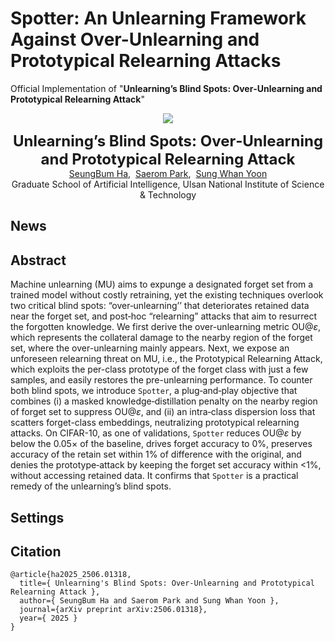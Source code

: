 # Spotter: An Unlearning Framework Against Over-Unlearning and Prototypical Relearning Attacks
Official Implementation of "**Unlearning’s Blind Spots: Over‑Unlearning and Prototypical Relearning Attack**"



<p align="center">
  <!--img src="https://github.com/Seung-B/FL-OpenPSG/assets/14955366/cdc892e9-9c9c-451c-a86f-53af9a8f81af" align="center" width="95%"-->

  <p align="center">
  <a href="https://arxiv.org/pdf/2506.01318" target='_blank'>
    <img src="https://img.shields.io/badge/Paper-arXiv%2025-b31b1b?style=flat-square">
  </a>

</p>


  <p align="center">
  <font size=5><strong>Unlearning’s Blind Spots: Over‑Unlearning and Prototypical Relearning Attack</strong></font>
    <br>
      <a href="https://github.com/Seung-B" target='_blank'>SeungBum Ha</a>,&nbsp;
      <a href="https://srompark.github.io/" target='_blank'>Saerom Park</a>,&nbsp;
      <a href="https://sites.google.com/view/swyoon89" target='_blank'>Sung Whan Yoon</a>
    <br>
  Graduate School of Artificial Intelligence, Ulsan National Institute of Science & Technology
  </p>
</p>

## News



## Abstract
Machine unlearning (MU) aims to expunge a designated forget set from a trained model without costly retraining, yet the existing techniques overlook two critical blind spots: “over‑unlearning’’ that deteriorates retained data near the forget set, and post‑hoc “relearning” attacks that aim to resurrect the forgotten knowledge.
We first derive the over-unlearning metric $\text{OU}@\varepsilon$, which represents the collateral damage to the nearby region of the forget set, where the over-unlearning mainly appears.
Next, we expose an unforeseen relearning threat on MU, i.e., the Prototypical Relearning Attack, which exploits the per-class prototype of the forget class with just a few samples, and easily restores the pre-unlearning performance.
To counter both blind spots, we introduce $\texttt{Spotter}$, a plug‑and‑play objective that combines (i) a masked knowledge‑distillation penalty on the nearby region of forget set to suppress $\text{OU}@\varepsilon$, and (ii) an intra‑class dispersion loss that scatters forget-class embeddings, neutralizing prototypical relearning attacks.
On CIFAR-10, as one of validations, $\texttt{Spotter}$ reduces $\text{OU}@\varepsilon$ by below the $0.05\times$ of the baseline, drives forget accuracy to 0\%, preserves accuracy of the retain set within 1\% of difference with the original, and denies the prototype‑attack by keeping the forget set accuracy within <1\%, without accessing retained data.
It confirms that $\texttt{Spotter}$ is a practical remedy of the unlearning’s blind spots.

## Settings



## Citation
```
@article{ha2025_2506.01318,
  title={ Unlearning's Blind Spots: Over-Unlearning and Prototypical Relearning Attack },
  author={ SeungBum Ha and Saerom Park and Sung Whan Yoon },
  journal={arXiv preprint arXiv:2506.01318},
  year={ 2025 }
}
```
